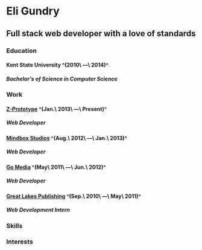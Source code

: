 # Eli Gundry
## Full stack web developer with a love of standards

### Education

#### Kent State University ^(2010\ &mdash;\ 2014)^
##### Bachelor's of Science in Computer Science

### Work

#### [Z-Prototype](http://z-prototype.com) ^(Jan.\ 2013\ &mdash;\ Present)^
##### Web Developer

#### [Mindbox Studios](http://mindboxstudios.com) ^(Aug.\ 2012\ &mdash;\ Jan.\ 2013)^
##### Web Developer

#### [Go Media](http://gomedia.us) ^(May\ 2011\ &mdash;\ Jun.\ 2012)^
##### Web Developer

#### [Great Lakes Publishing](http://www.glpublishing.com/ME2/Default.asp) ^(Sep.\ 2010\ &mdash;\ May\ 2011)^
##### Web Development Intern

### Skills

### Interests
